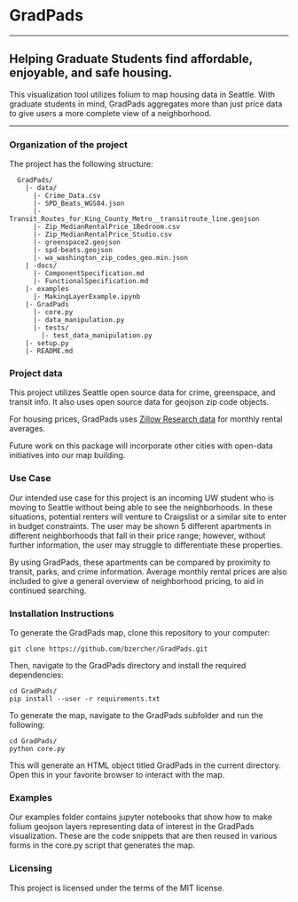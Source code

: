 # GradPads
----

## Helping Graduate Students find affordable, enjoyable, and safe housing.

This visualization tool utilizes folium to map housing data in Seattle. With graduate students in mind, GradPads aggregates more than just price data to give users a more complete view of a neighborhood.

----

### Organization of the project

The project has the following structure:

```
  GradPads/
    |- data/
      |- Crime_Data.csv
      |- SPD_Beats_WGS84.json
      |- Transit_Routes_for_King_County_Metro__transitroute_line.geojson
      |- Zip_MedianRentalPrice_1Bedroom.csv
      |- Zip_MedianRentalPrice_Studio.csv
      |- greenspace2.geojson
      |- spd-beats.geojson
      |- wa_washington_zip_codes_geo.min.json
    | -docs/
      |- ComponentSpecification.md
      |- FunctionalSpecification.md
    |- examples
      |- MakingLayerExample.ipynb
    |- GradPads
      |- core.py
      |- data_manipulation.py
      |- tests/
        |- test_data_manipulation.py
    |- setup.py
    |- README.md
```

### Project data

This project utilizes Seattle open source data for crime, greenspace, and transit info. It also uses open source data for geojson zip code objects.

For housing prices, GradPads uses [Zillow Research data](https://www.zillow.com/research/data/) for monthly rental averages.

Future work on this package will incorporate other cities with open-data initiatives into our map building.

### Use Case

Our intended use case for this project is an incoming UW student who is moving to Seattle without being able to see the neighborhoods. In these situations, potential renters will venture to Craigslist or a similar site to enter in budget constraints. The user may be shown 5 different apartments in different neighborhoods that fall in their price range; however, without further information, the user may struggle to differentiate these properties.

By using GradPads, these apartments can be compared by proximity to transit, parks, and crime information. Average monthly rental prices are also included to give a general overview of neighborhood pricing, to aid in continued searching.

### Installation Instructions

To generate the GradPads map, clone this repository to your computer:

```
git clone https://github.com/bzercher/GradPads.git
```

Then, navigate to the GradPads directory and install the required dependencies:

```
cd GradPads/
pip install --user -r requirements.txt
```

To generate the map, navigate to the GradPads subfolder and run the following:

```
cd GradPads/
python core.py
```

This will generate an HTML object titled GradPads in the current directory. Open this in your favorite browser to interact with the map.

### Examples

Our examples folder contains jupyter notebooks that show how to make folium geojson layers representing data of interest in the GradPads visualization. These are the code snippets that are then reused in various forms in the core.py script that generates the map. 

### Licensing

This project is licensed under the terms of the MIT license.
